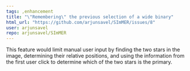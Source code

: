 ```yaml
---
tags: ,enhancement
title: "\"Remembering\" the previous selection of a wide binary"
html_url: "https://github.com/arjunsavel/SImMER/issues/8"
user: arjunsavel
repo: arjunsavel/SImMER
---
```


This feature would limit manual user input by finding the two stars in the image, determining their relative positions, and using the information from the first user click to determine which of the two stars is the primary.
